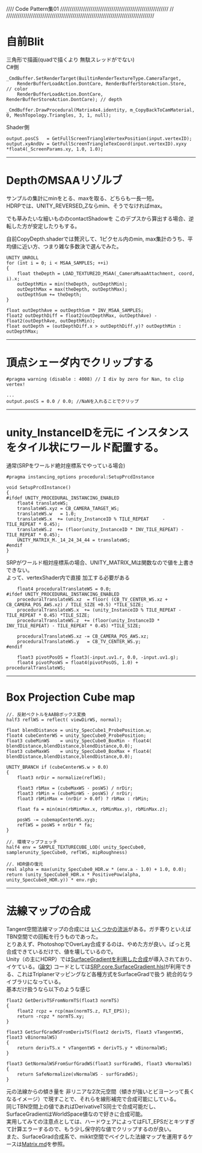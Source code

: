 //// Code Pattern集01 /////////////////////////////////////////////////////////
//				
//////////////////////////////////////////////////////////////////////////////

# 自前Blit
三角形で描画(quadで描くより 無駄スレッドがでない)  
C#側
```
_CmdBuffer.SetRenderTarget(BuiltinRenderTextureType.CameraTarget,
	RenderBufferLoadAction.DontCare, RenderBufferStoreAction.Store,     // color
	RenderBufferLoadAction.DontCare, RenderBufferStoreAction.DontCare); // depth

_CmdBuffer.DrawProcedural(Matrix4x4.identity, m_CopyBackToCamMaterial, 0, MeshTopology.Triangles, 3, 1, null);
```
Shader側
```
output.posCS   = GetFullScreenTriangleVertexPosition(input.vertexID);
output.xyAndUv = GetFullScreenTriangleTexCoord(input.vertexID).xyxy *float4(_ScreenParams.xy, 1.0, 1.0);
```


---
# DepthのMSAAリゾルブ
サンプルの集計にminをとる、maxを取る、どちらも一長一短。  
HDRPでは、UNITY_REVERSED_Zならmin、そうでなければmax。  
  
でも草みたいな細いもののcontactShadowを このデプスから算出する場合、逆転した方が安定したりもする。  
  
自前CopyDepth.shaderでは贅沢して、1ピクセル内のmin, max集計のうち、平均値に近い方、つまり雑な多数決で選んでみた。
```
UNITY_UNROLL
for (int i = 0; i < MSAA_SAMPLES; ++i)
{
	float theDepth = LOAD_TEXTURE2D_MSAA(_CameraMsaaAttachment, coord, i).x;
	outDepthMin = min(theDepth, outDepthMin);
	outDepthMax = max(theDepth, outDepthMax);
	outDepthSum += theDepth;
}

float outDepthAve = outDepthSum * INV_MSAA_SAMPLES;
float2 outDepthDiff = float2(outDepthMax, outDepthAve) - float2(outDepthAve, outDepthMin);
float outDepth = (outDepthDiff.x > outDepthDiff.y)? outDepthMin : outDepthMax;
```


---
# 頂点シェーダ内でクリップする
```
#pragma warning (disable : 4008) // I div by zero for Nan, to clip vertex!

...
output.posCS = 0.0 / 0.0; //NaNを入れることでクリップ
```


---
# unity_InstanceIDを元に インスタンスをタイル状にワールド配置する。
通常(SRPをワールド絶対座標系でやっている場合)
```
#pragma instancing_options procedural:SetupPrcdInstance

void SetupPrcdInstance()
{
#ifdef UNITY_PROCEDURAL_INSTANCING_ENABLED
	float4 translateWS;
	translateWS.xyz = CB_CAMERA_TARGET_WS;
	translateWS.w   = 1.0;
	translateWS.x  += (unity_InstanceID % TILE_REPEAT     - TILE_REPEAT * 0.45);
	translateWS.z  += (floor(unity_InstanceID * INV_TILE_REPEAT) - TILE_REPEAT * 0.45);
	UNITY_MATRIX_M._14_24_34_44 = translateWS;
#endif
}
```

SRPがワールド相対座標系の場合、UNITY_MATRIX_Mは関数なので値を上書きできない。  
よって、vertexShader内で直接 加工する必要がある
```
	float4 proceduralTranslateWS = 0.0;
#ifdef UNITY_PROCEDURAL_INSTANCING_ENABLED
	proceduralTranslateWS.xz  = floor( (CB_TV_CENTER_WS.xz + CB_CAMERA_POS_AWS.xz) / TILE_SIZE +0.5) *TILE_SIZE;
	proceduralTranslateWS.x  += (unity_InstanceID % TILE_REPEAT - TILE_REPEAT * 0.45) *TILE_SIZE;
	proceduralTranslateWS.z  += (floor(unity_InstanceID * INV_TILE_REPEAT) - TILE_REPEAT * 0.45) *TILE_SIZE;

    proceduralTranslateWS.xz -= CB_CAMERA_POS_AWS.xz;
    proceduralTranslateWS.y   = CB_TV_CENTER_WS.y;
#endif

    float3 pivotPosOS = float3(-input.uv1.r, 0.0, -input.uv1.g);
	float4 pivotPosWS = float4(pivotPosOS, 1.0) + proceduralTranslateWS; 
```


---
# Box Projection Cube map
```
//. 反射ベクトルをAABBボックス変換
half3 reflWS = reflect( viewDirWS, normal);

float blendDistance = unity_SpecCube1_ProbePosition.w;
float4 cubeCenterWS = unity_SpecCube0_ProbePosition;
float3 cubeMinWS    = unity_SpecCube0_BoxMin - float4( blendDistance,blendDistance,blendDistance,0.0);
float3 cubeMaxWS    = unity_SpecCube0_BoxMax + float4( blendDistance,blendDistance,blendDistance,0.0);

UNITY_BRANCH if (cubeCenterWS.w > 0.0)
{
	float3 nrDir = normalize(reflWS);

	float3 rbMax = (cubeMaxWS - posWS) / nrDir;
	float3 rbMin = (cubeMinWS - posWS) / nrDir;
	float3 rbMinMax = (nrDir > 0.0f) ? rbMax : rbMin;

	float fa = min(min(rbMinMax.x, rbMinMax.y), rbMinMax.z);

	posWS -= cubemapCenterWS.xyz;
	reflWS = posWS + nrDir * fa;
}

//. 環境マップフェッチ
half4 env = SAMPLE_TEXTURECUBE_LOD( unity_SpecCube0, samplerunity_SpecCube0, reflWS, mipRoughness)

//. HDR値の復元
real alpha = max(unity_SpecCube0_HDR.w * (env.a - 1.0) + 1.0, 0.0);
return (unity_SpecCube0_HDR.x * PositivePow(alpha, unity_SpecCube0_HDR.y)) * env.rgb;
```

---
# 法線マップの合成
Tangent空間法線マップの合成には [いくつかの流派](https://blog.selfshadow.com/publications/blending-in-detail/)がある。ガチ寄りといえばTBN空間での回転を行うものであった。  
とりあえず、PhotoshopでOverLay合成するのは、やめた方が良い。ぱっと見 合成できているだけで、値を壊しているので。  
Unity（の主にHDRP）では[SurfaceGradientを利用した合成](https://blog.unity.com/ja/technology/normal-map-compositing-using-the-surface-gradient-framework-in-shader-graph)が導入されており、イケている。([論文](https://jcgt.org/published/0009/03/04/)) コードとしては[SRP.core.SurfaceGradient.hlsl](https://github.com/Unity-Technologies/Graphics/blob/master/com.unity.render-pipelines.core/ShaderLibrary/NormalSurfaceGradient.hlsl)が利用できる、これはTriplanerマッピングなど各種方式をSurfaceGradで扱う 統合的なライブラリになっている。  
基本だけ扱うなら以下のような感じ
```
float2 GetDerivTSFromNormTS(float3 normTS)
{
    float2 rcpz = rcp(max(normTS.z, FLT_EPS));
    return -rcpz * normTS.xy;
}

float3 GetSurfGradWSFromDerivTS(float2 derivTS, float3 vTangentWS, float3 vBinormalWS)
{
    return derivTS.x * vTangentWS + derivTS.y * vBinormalWS;
}

float3 GetNormalWSFromSurfGradWS(float3 surfGradWS, float3 vNormalWS)
{
    return SafeNormalize(vNormalWS - surfGradWS);
}
```
元の法線からの傾き量を 非リニアな2次元空間（傾きが強いとビヨーンって長くなるイメージ）で現すことで、それらを線形補完で合成可能にしている。  
同じTBN空間上の値であればDerivativeTS同士で合成可能だし、SurfaceGradientはWorldSpace値なので好きに合成可能。  
実用してみての注意点としては、ハードウェアによってはFLT_EPSだとキツすぎて計算エラーするので、もう少し保守的な値でクリップするのが良い。  
また、SurfaceGrad合成系で、mikkt空間でベイクした法線マップを運用するケースは[Matrix.md](https://github.com/ekakiya/shaderFragment/blob/master/Matrix.md)を参照。
